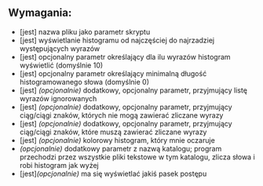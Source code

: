 ## Wymagania:
- [jest] nazwa pliku jako parametr skryptu
- [jest] wyświetlanie histogramu od najczęściej do najrzadziej występujących wyrazów
- [jest] opcjonalny parametr określający dla ilu wyrazów histogram wyświetlić (domyślnie 10)
- [jest] opcjonalny parametr określający minimalną długość histogramowanego słowa (domyślnie 0)
- [jest] *(opcjonalnie)* dodatkowy, opcjonalny parametr, przyjmujący listę wyrazów ignorowanych
- [jest] *(opcjonalnie)* dodatkowy, opcjonalny parametr, przyjmujący ciąg/ciągi znaków, których nie mogą zawierać zliczane wyrazy
- [jest] *(opcjonalnie)* dodatkowy, opcjonalny parametr, przyjmujący ciąg/ciągi znaków, które muszą zawierać zliczane wyrazy
- [jest] *(opcjonalnie)* kolorowy histogram, który mnie oczaruje
- *(opcjonalnie)* dodatkowy parametr z nazwą katalogu; program przechodzi przez wszystkie pliki tekstowe w tym katalogu, zlicza słowa i robi histogram jak wyżej
- [jest]*(opcjonalnie)* ma się wyświetlać jakiś pasek postępu
